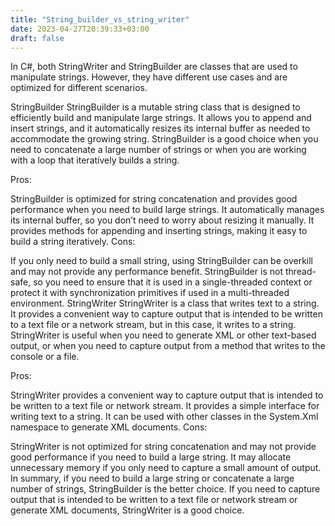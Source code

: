 ```yaml
---
title: "String_builder_vs_string_writer"
date: 2023-04-27T20:39:33+03:00
draft: false
---
```


In C#, both StringWriter and StringBuilder are classes that are used to manipulate strings. However, they have different use cases and are optimized for different scenarios.

StringBuilder
StringBuilder is a mutable string class that is designed to efficiently build and manipulate large strings. It allows you to append and insert strings, and it automatically resizes its internal buffer as needed to accommodate the growing string. StringBuilder is a good choice when you need to concatenate a large number of strings or when you are working with a loop that iteratively builds a string.

Pros:

StringBuilder is optimized for string concatenation and provides good performance when you need to build large strings.
It automatically manages its internal buffer, so you don’t need to worry about resizing it manually.
It provides methods for appending and inserting strings, making it easy to build a string iteratively.
Cons:

If you only need to build a small string, using StringBuilder can be overkill and may not provide any performance benefit.
StringBuilder is not thread-safe, so you need to ensure that it is used in a single-threaded context or protect it with synchronization primitives if used in a multi-threaded environment.
StringWriter
StringWriter is a class that writes text to a string. It provides a convenient way to capture output that is intended to be written to a text file or a network stream, but in this case, it writes to a string. StringWriter is useful when you need to generate XML or other text-based output, or when you need to capture output from a method that writes to the console or a file.

Pros:

StringWriter provides a convenient way to capture output that is intended to be written to a text file or network stream.
It provides a simple interface for writing text to a string.
It can be used with other classes in the System.Xml namespace to generate XML documents.
Cons:

StringWriter is not optimized for string concatenation and may not provide good performance if you need to build a large string.
It may allocate unnecessary memory if you only need to capture a small amount of output.
In summary, if you need to build a large string or concatenate a large number of strings, StringBuilder is the better choice. If you need to capture output that is intended to be written to a text file or network stream or generate XML documents, StringWriter is a good choice.
